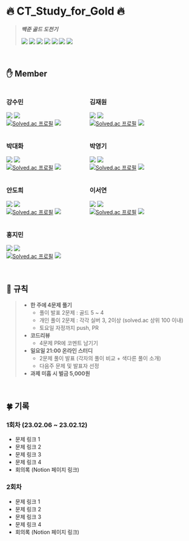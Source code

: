 # 🔥 CT_Study_for_Gold 🔥
> ***백준 골드 도전기***  
> 
> <img src="https://img.shields.io/badge/Github for Code Review-181717?style=flat-square&logo=GitHub&logoColor=white"/>
> <img src="https://img.shields.io/badge/JAVA-FF8000?style=flat-square"/>
> <img src="https://img.shields.io/badge/Eclipse-2C2255?style=flat-square&logo=Eclipse IDE"/>
> <img src="https://img.shields.io/badge/IntelliJ-000000?style=flat-square&logo=IntelliJ IDEA"/>
> <img src="https://img.shields.io/badge/Notion-333?style=flat-square&logo=Notion"/>
> <img src="https://img.shields.io/badge/Solved.AC-17ce3a?style=flat-square"/>
> <img src="https://img.shields.io/badge/SSAFY-00BFFF?style=flat-square"/>

<br>

## ✋ Member
<div style="width: 200px; margin-right: 20px; float: left">

### 강수민
<a href="https://github.com/BreathIN423"><img src="https://img.shields.io/badge/BreathIn423-181717?style=flat-square&logo=GitHub&logoColor=white"/></a>
<a href="https://soooom.tistory.com/"><img src="https://img.shields.io/badge/기록방-F7E600?style=flat-square&logo=Tistory&logoColor=black"/></a>  
[![Solved.ac 프로필](http://mazassumnida.wtf/api/v2/generate_badge?boj=kangsm423)](https://solved.ac/kangsm423) <img src="http://mazandi.herokuapp.com/api?handle=kangsm423&theme=warm"/>

</div>

<div style="width: 200px; margin-right: 20px; float: left">

### 김재원
<a href="https://github.com/Kanaloa21"><img src="https://img.shields.io/badge/Kanaloa21-181717?style=flat-square&logo=GitHub&logoColor=white"/></a>
<a href="https://soooom.tistory.com/"><img src="https://img.shields.io/badge/기록방-F7E600?style=flat-square&logo=Tistory&logoColor=black"/></a>  
[![Solved.ac 프로필](http://mazassumnida.wtf/api/v2/generate_badge?boj=kjwkjw1104)](https://solved.ac/kjwkjw1104) <img src="http://mazandi.herokuapp.com/api?handle=kjwkjw1104&theme=warm"/>

</div>

<div style="width: 200px; margin-right: 20px; float: left">

### 박대화
<a href="https://github.com/daehwa-park"><img src="https://img.shields.io/badge/daehwa park-181717?style=flat-square&logo=GitHub&logoColor=white"/></a>
<a href="https://soooom.tistory.com/"><img src="https://img.shields.io/badge/기록방-F7E600?style=flat-square&logo=Tistory&logoColor=black"/></a>  
[![Solved.ac 프로필](http://mazassumnida.wtf/api/v2/generate_badge?boj=daewha1021)](https://solved.ac/daewha1021) <img src="http://mazandi.herokuapp.com/api?handle=daewha1021&theme=warm"/>

</div>

<div style="width: 200px; margin-right: 20px; float: left">

### 박영기
<a href="https://github.com/park-yeong-ki"><img src="https://img.shields.io/badge/park yeong ki-181717?style=flat-square&logo=GitHub&logoColor=white"/></a>
<a href="https://soooom.tistory.com/"><img src="https://img.shields.io/badge/기록방-F7E600?style=flat-square&logo=Tistory&logoColor=black"/></a>  
[![Solved.ac 프로필](http://mazassumnida.wtf/api/v2/generate_badge?boj=okip0428)](https://solved.ac/okip0428) <img src="http://mazandi.herokuapp.com/api?handle=okip0428&theme=warm"/>

</div>

<div style="width: 200px; margin-right: 20px; float: left">

### 안도희
<a href="https://github.com/doheeahn"><img src="https://img.shields.io/badge/doheeahn-181717?style=flat-square&logo=GitHub&logoColor=white"/></a>
<a href="https://soooom.tistory.com/"><img src="https://img.shields.io/badge/기록방-F7E600?style=flat-square&logo=Tistory&logoColor=black"/></a>  
[![Solved.ac 프로필](http://mazassumnida.wtf/api/v2/generate_badge?boj=adh1120)](https://solved.ac/adh1120) <img src="http://mazandi.herokuapp.com/api?handle=adh1120&theme=warm"/>

</div>

<div style="width: 200px; margin-right: 20px; float: left">

### 이서연
<a href="https://github.com/sylee723"><img src="https://img.shields.io/badge/sylee723-181717?style=flat-square&logo=GitHub&logoColor=white"/></a>
<a href="https://soooom.tistory.com/"><img src="https://img.shields.io/badge/기록방-F7E600?style=flat-square&logo=Tistory&logoColor=black"/></a>  
[![Solved.ac 프로필](http://mazassumnida.wtf/api/v2/generate_badge?boj=sylee)](https://solved.ac/sylee) <img src="http://mazandi.herokuapp.com/api?handle=sylee&theme=warm"/>

</div>

<div style="width: 200px; margin-right: 20px; float: left">

### 홍지민
<a href="https://github.com/ZIM-H"><img src="https://img.shields.io/badge/ZIM_H-181717?style=flat-square&logo=GitHub&logoColor=white"/></a>
<a href="https://soooom.tistory.com/"><img src="https://img.shields.io/badge/기록방-F7E600?style=flat-square&logo=Tistory&logoColor=black"/></a>  
[![Solved.ac 프로필](http://mazassumnida.wtf/api/v2/generate_badge?boj=imin3672)](https://solved.ac/imin3672) <img src="http://mazandi.herokuapp.com/api?handle=imin3672&theme=warm"/>

</div>
<div style="clear:both;"></div>
<br>

## 🚨 규칙
>
> - **한 주에 4문제 풀기**
>   - 풀이 발표 2문제 : 골드 5 ~ 4
>   - 개인 풀이 2문제 : 각각 실버 3, 2이상 (solved.ac 상위 100 이내)
>   - 토요일 자정까지 push, PR
> - **코드리뷰** 
>   - 4문제 PR에 코멘트 남기기
> - **일요일 21:00 온라인 스터디**
>   - 2문제 풀이 발표 (각자의 풀이 비교 + 색다른 풀이 소개)
>   - 다음주 문제 및 발표자 선정
> - **과제 미흡 시 벌금 5,000원**

<br>

## 🍀 기록
### 1회차 (23.02.06 ~ 23.02.12)

- 문제 링크 1
- 문제 링크 2 
- 문제 링크 3 
- 문제 링크 4
- 회의록 (Notion 페이지 링크)

### 2회차

- 문제 링크 1
- 문제 링크 2
- 문제 링크 3
- 문제 링크 4
- 회의록 (Notion 페이지 링크)
